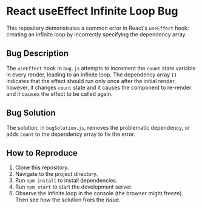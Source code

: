# React useEffect Infinite Loop Bug

This repository demonstrates a common error in React's `useEffect` hook: creating an infinite loop by incorrectly specifying the dependency array. 

## Bug Description

The `useEffect` hook in `bug.js` attempts to increment the `count` state variable in every render, leading to an infinite loop.  The dependency array `[]` indicates that the effect should run only once after the initial render, however, it changes `count` state and it causes the component to re-render and it causes the effect to be called again. 

## Bug Solution

The solution, in `bugSolution.js`, removes the problematic dependency, or adds `count` to the dependency array to fix the error.

## How to Reproduce

1. Clone this repository.
2. Navigate to the project directory.
3. Run `npm install` to install dependencies.
4. Run `npm start` to start the development server.
5. Observe the infinite loop in the console (the browser might freeze).  Then see how the solution fixes the issue.